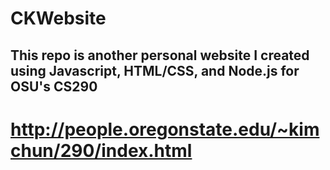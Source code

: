 # CKWebsite
## This repo is another personal website I created using Javascript, HTML/CSS, and Node.js for OSU's CS290
# http://people.oregonstate.edu/~kimchun/290/index.html
